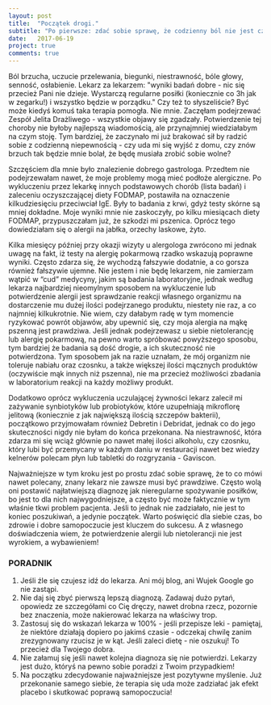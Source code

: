 ```yaml
---
layout: post
title:  "Początek drogi."
subtitle: "Po pierwsze: zdać sobie sprawę, że codzienny ból nie jest czymś normalnym."
date:   2017-06-19
project: true
comments: true
---
```


Ból brzucha, uczucie przelewania, biegunki, niestrawność, bóle głowy, senność, osłabienie. Lekarz za lekarzem: "wyniki badań dobre - nic się przecież Pani nie dzieje. Wystarczą regularne posiłki (koniecznie co 3h jak w zegarku!) i wszystko będzie w porządku." Czy też to słyszeliście? Być może kiedyś komuś taka terapia pomogła. Nie mnie. Zaczęłam podejrzewać Zespół Jelita Drażliwego - wszystkie objawy się zgadzały. Potwierdzenie tej choroby nie byłoby najlepszą wiadomością, ale przynajmniej wiedziałabym na czym stoję. Tym bardziej, że zaczynało mi już brakować sił by radzić sobie z codzienną niepewnością - czy uda mi się wyjść z domu, czy znów brzuch tak będzie mnie bolał, że będę musiała zrobić sobie wolne?

Szczęściem dla mnie było znalezienie dobrego gastrologa. Przedtem nie podejrzewałam nawet, że moje problemy mogą mieć podłoże alergiczne. Po wykluczeniu przez lekarkę innych podstawowych chorób (lista badań) i zaleceniu oczyszczającej diety FODMAP, postawiła na oznaczenie kilkudziesięciu przeciwciał IgE. Były to badania z krwi, gdyż testy skórne są mniej dokładne. Moje wyniki mnie nie zaskoczyły, po kilku miesiącach diety FODMAP, przypuszczałam już, że szkodzi mi pszenica. Oprócz tego dowiedziałam się o alergii na jabłka, orzechy laskowe, żyto.

Kilka miesięcy później przy okazji wizyty u alergologa zwrócono mi jednak uwagę na fakt, iż testy na alergię pokarmową rzadko wskazują poprawne wyniki. Często zdarza się, że wychodzą fałszywie dodatnie, a co gorsza również fałszywie ujemne. Nie jestem i nie będę lekarzem, nie zamierzam wątpić w “cud” medycyny, jakim są badania laboratoryjne, jednak według lekarza najbardziej nieomylnym sposobem na wykluczenie lub potwierdzenie alergii jest sprawdzanie reakcji własnego organizmu na dostarczenie mu dużej ilości podejrzanego produktu, niestety nie raz, a co najmniej kilkukrotnie. Nie wiem, czy dałabym radę w tym momencie ryzykować powrót objawów, aby upewnić się, czy moja alergia na mąkę pszenną jest prawdziwa. Jeśli jednak podejrzewasz u siebie nietolerancję lub alergię pokarmową, na pewno warto spróbować powyższego sposobu, tym bardziej że badania są dość drogie, a ich skuteczność nie potwierdzona. Tym sposobem jak na razie uznałam, że mój organizm nie toleruje nabiału oraz czosnku, a także większej ilości mącznych produktów (oczywiście mąk innych niż pszenna), nie ma przecież możliwości zbadania w laboratorium reakcji na każdy możliwy produkt.

Dodatkowo oprócz wykluczenia uczulającej żywności lekarz zalecił mi zażywanie synbiotyków lub probiotyków, które uzupełniają mikroflorę jelitową (koniecznie z jak największą ilością szczepów bakterii), początkowo przyjmowałam również Debretin i Debridat, jednak co do jego skuteczności nigdy nie byłam do końca przekonana. Na niestrawność, która zdarza mi się wciąż głównie po nawet małej ilości alkoholu, czy czosnku, który lubi być przemycany w każdym daniu w restauracji nawet bez wiedzy kelnerów polecam płyn lub tabletki do rozgryzania - Gaviscon.

Najważniejsze w tym kroku jest po prostu zdać sobie sprawę, że to co mówi nawet polecany, znany lekarz nie zawsze musi być prawdziwe. Często wolą oni postawić najłatwiejszą diagnozę jak nieregularne spożywanie posiłków, bo jest to dla nich najwygodniejsze, a często być może faktycznie w tym właśnie tkwi problem pacjenta. Jeśli to jednak nie zadziałało, nie jest to koniec poszukiwań, a jedynie początek. Warto poświęcić dla siebie czas, bo zdrowie i dobre samopoczucie jest kluczem do sukcesu. A z własnego doświadczenia wiem, że potwierdzenie alergii lub nietolerancji nie jest wyrokiem, a wybawieniem!

### **PORADNIK**
1. Jeśli źle się czujesz idź do lekarza. Ani mój blog, ani Wujek Google go nie zastąpi.
2. Nie daj się zbyć pierwszą lepszą diagnozą. Zadawaj dużo pytań, opowiedz ze szczegółami co Cię dręczy, nawet drobna rzecz, pozornie bez znaczenia, może nakierować lekarza na właściwy trop.
3. Zastosuj się do wskazań lekarza w 100% - jeśli przepisze leki - pamiętaj, że niektóre działają dopiero po jakimś czasie - odczekaj chwilę zanim zrezygnowany rzucisz je w kąt. Jeśli zaleci dietę - nie oszukuj! To przecież dla Twojego dobra.
4. Nie załamuj się jeśli nawet kolejna diagnoza się nie potwierdzi. Lekarzy jest dużo, któryś na pewno sobie poradzi z Twoim przypadkiem!
5. Na początku zdecydowanie najważniejsze jest pozytywne myślenie. Już przekonanie samego siebie, że terapia się uda może zadziałać jak efekt placebo i skutkować poprawą samopoczucia!
